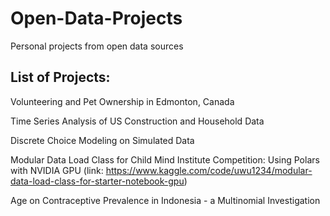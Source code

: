 # Open-Data-Projects

Personal projects from open data sources


## List of Projects:

Volunteering and Pet Ownership in Edmonton, Canada

Time Series Analysis of US Construction and Household Data

Discrete Choice Modeling on Simulated Data

Modular Data Load Class for Child Mind Institute Competition: Using Polars with NVIDIA GPU (link: https://www.kaggle.com/code/uwu1234/modular-data-load-class-for-starter-notebook-gpu)

Age on Contraceptive Prevalence in Indonesia - a Multinomial Investigation
